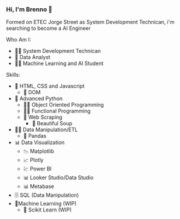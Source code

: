### Hi, I'm Brenno 👋

Formed on ETEC Jorge Street as System Development Technican, i'm searching to become a AI Engineer

Who Am I:
- 👨‍💻 System Development Technican
- 🧮 Data Analyst
- 🧑‍🔬 Machine Learning and AI Student

Skills:
- 📜 HTML, CSS and Javascript
  - 🌲 DOM
- 🐍 Advanced Python 
  - 🤹‍♂️ Object Oriented Programming
  - 🤹‍♂️ Functional Programming
  - 📝 Web Scraping
    - 🍵 Beautiful Soup
- 👨‍💻 Data Manipulation/ETL
  - 🐼 Pandas
- 📊 Data Visualization
  - 📉 Matplotlib 
  - 📈 Plotly
  - 💹 Power BI
  - 📊 Looker Studio/Data Studio
  - 📊 Metabase
- 🗄️ SQL (Data Manipulation)
- 🤖Machine Learning (WIP)
  - 🦾 Scikit Learn (WIP)


